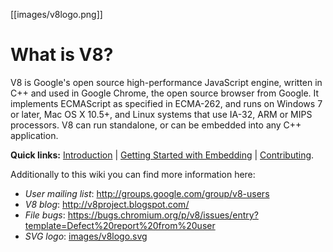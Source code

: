 [[images/v8logo.png]]
# What is V8?

V8 is Google's open source high-performance JavaScript engine, written in C++ and used in Google Chrome, the open source browser from Google. It implements ECMAScript as specified in ECMA-262, and runs on Windows 7 or later, Mac OS X 10.5+, and Linux systems that use IA-32, ARM or MIPS processors. V8 can run standalone, or can be embedded into any C++ application.

**Quick links:** [Introduction](Introduction) | [Getting Started with Embedding](Getting-Started-with-Embedding) | [Contributing](Contributing).

Additionally to this wiki you can find more information here:

 * *User mailing list*: http://groups.google.com/group/v8-users
 * *V8 blog*: http://v8project.blogspot.com/
 * *File bugs*: https://bugs.chromium.org/p/v8/issues/entry?template=Defect%20report%20from%20user
 * *SVG logo*: [images/v8logo.svg](images/v8logo.svg)